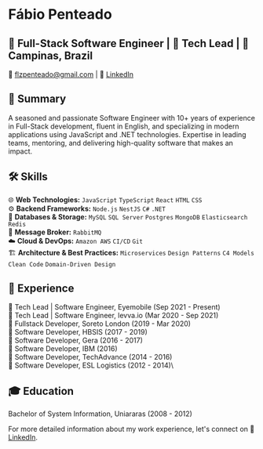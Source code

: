 # Fábio Penteado
## 🚀 Full-Stack Software Engineer | 💼 Tech Lead | 📍 Campinas, Brazil
📧 [flzpenteado@gmail.com](mailto:flzpenteado@gmail.com) | 🔗 [LinkedIn](http://www.linkedin.com/in/flzpenteado)

## 🌟 Summary
A seasoned and passionate Software Engineer with 10+ years of experience in Full-Stack development, fluent in English, and specializing in modern applications using JavaScript and .NET technologies. Expertise in leading teams, mentoring, and delivering high-quality software that makes an impact.

## 🛠️ Skills
🌐 **Web Technologies:** `JavaScript` `TypeScript` `React` `HTML` `CSS`\
⚙️ **Backend Frameworks:** `Node.js` `NestJS` `C#` `.NET`\
💾 **Databases & Storage:** `MySQL` `SQL Server` `Postgres` `MongoDB` `Elasticsearch` `Redis`\
📨 **Message Broker:** `RabbitMQ`\
☁️ **Cloud & DevOps:** `Amazon AWS` `CI/CD` `Git`\
🏗️ **Architecture & Best Practices:** `Microservices` `Design Patterns` `C4 Models` `Clean Code` `Domain-Driven Design`

## 💼 Experience

🏅 Tech Lead | Software Engineer, Eyemobile (Sep 2021 - Present)\
🏅 Tech Lead | Software Engineer, levva.io (Mar 2020 - Sep 2021)\
🔧 Fullstack Developer, Soreto London (2019 - Mar 2020)\
🔧 Software Developer, HBSIS (2017 - 2019)\
🔧 Software Developer, Gera (2016 - 2017)\
🔧 Software Developer, IBM (2016)\
🔧 Software Developer, TechAdvance (2014 - 2016)\
🔧 Software Developer, ESL Logistics (2012 - 2014)\

## 🎓 Education
Bachelor of System Information, Uniararas (2008 - 2012)

For more detailed information about my work experience, let's connect on 🔗 [LinkedIn](http://www.linkedin.com/in/flzpenteado).
